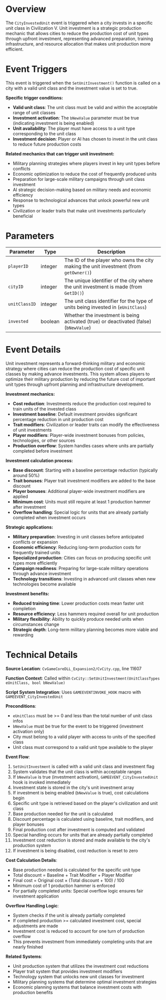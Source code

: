 # Overview

The `CityInvestedUnit` event is triggered when a city invests in a specific unit class in Civilization V. Unit investment is a strategic production mechanic that allows cities to reduce the production cost of unit types through upfront investment, representing advanced preparation, training infrastructure, and resource allocation that makes unit production more efficient.

# Event Triggers

This event is triggered when the `SetUnitInvestment()` function is called on a city with a valid unit class and the investment value is set to true.

**Specific trigger conditions:**
- **Valid unit class**: The unit class must be valid and within the acceptable range of unit classes
- **Investment activation**: The `bNewValue` parameter must be true (indicating investment is being enabled)
- **Unit availability**: The player must have access to a unit type corresponding to the unit class
- **Investment decision**: Player or AI has chosen to invest in the unit class to reduce future production costs

**Related mechanics that can trigger unit investment:**
- Military planning strategies where players invest in key unit types before conflicts
- Economic optimization to reduce the cost of frequently produced units
- Preparation for large-scale military campaigns through unit class investment
- AI strategic decision-making based on military needs and economic efficiency
- Response to technological advances that unlock powerful new unit types
- Civilization or leader traits that make unit investments particularly beneficial

# Parameters

| Parameter | Type | Description |
|-----------|------|-------------|
| `playerID` | integer | The ID of the player who owns the city making the unit investment (from `getOwner()`) |
| `cityID` | integer | The unique identifier of the city where the unit investment is made (from `GetID()`) |
| `unitClassID` | integer | The unit class identifier for the type of units being invested in (`eUnitClass`) |
| `invested` | boolean | Whether the investment is being activated (true) or deactivated (false) (`bNewValue`) |

# Event Details

Unit investment represents a forward-thinking military and economic strategy where cities can reduce the production cost of specific unit classes by making advance investments. This system allows players to optimize their military production by reducing the future cost of important unit types through upfront planning and infrastructure development.

**Investment mechanics:**
- **Cost reduction**: Investments reduce the production cost required to train units of the invested class
- **Investment baseline**: Default investment provides significant percentage reduction in unit production cost
- **Trait modifiers**: Civilization or leader traits can modify the effectiveness of unit investments
- **Player modifiers**: Player-wide investment bonuses from policies, technologies, or other sources
- **Production overflow**: System handles cases where units are partially completed before investment

**Investment calculation process:**
- **Base discount**: Starting with a baseline percentage reduction (typically around 50%)
- **Trait bonuses**: Player trait investment modifiers are added to the base discount
- **Player bonuses**: Additional player-wide investment modifiers are applied
- **Minimum cost**: Units must still require at least 1 production hammer after investment
- **Overflow handling**: Special logic for units that are already partially completed when investment occurs

**Strategic applications:**
- **Military preparation**: Investing in unit classes before anticipated conflicts or expansion
- **Economic efficiency**: Reducing long-term production costs for frequently trained units
- **Specialized production**: Cities can focus on producing specific unit types more efficiently
- **Campaign readiness**: Preparing for large-scale military operations through advance investment
- **Technology transitions**: Investing in advanced unit classes when new technologies become available

**Investment benefits:**
- **Reduced training time**: Lower production costs mean faster unit completion
- **Resource efficiency**: Less hammers required overall for unit production
- **Military flexibility**: Ability to quickly produce needed units when circumstances change
- **Strategic depth**: Long-term military planning becomes more viable and rewarding

# Technical Details

**Source Location**: `CvGameCoreDLL_Expansion2/CvCity.cpp`, line 11607

**Function Context**: Called within `CvCity::SetUnitInvestment(UnitClassTypes eUnitClass, bool bNewValue)`

**Script System Integration**: Uses `GAMEEVENTINVOKE_HOOK` macro with `GAMEEVENT_CityInvestedUnit`

**Preconditions**:
- `eUnitClass` must be >= 0 and less than the total number of unit class infos
- `bNewValue` must be true for the event to be triggered (investment activation only)
- City must belong to a valid player with access to units of the specified class
- Unit class must correspond to a valid unit type available to the player

**Event Flow**:
1. `SetUnitInvestment` is called with a valid unit class and investment flag
2. System validates that the unit class is within acceptable ranges
3. If `bNewValue` is true (investment activation), `GAMEEVENT_CityInvestedUnit` hook is invoked immediately
4. Investment state is stored in the city's unit investment array
5. If investment is being enabled (`bNewValue` is true), cost calculations begin
6. Specific unit type is retrieved based on the player's civilization and unit class
7. Base production needed for the unit is calculated
8. Discount percentage is calculated using baseline, trait modifiers, and player bonuses
9. Final production cost after investment is computed and validated
10. Special handling occurs for units that are already partially completed
11. Investment cost reduction is stored and made available to the city's production system
12. If investment is being disabled, cost reduction is reset to zero

**Cost Calculation Details**:
- Base production needed is calculated for the specific unit type
- Total discount = Baseline + Trait Modifier + Player Modifier
- Final cost = Original cost × (Total discount + 100) / 100
- Minimum cost of 1 production hammer is enforced
- For partially completed units: Special overflow logic ensures fair investment application

**Overflow Handling Logic**:
- System checks if the unit is already partially completed
- If completed production >= calculated investment cost, special adjustments are made
- Investment cost is reduced to account for one turn of production overflow
- This prevents investment from immediately completing units that are nearly finished

**Related Systems**:
- Unit production system that utilizes the investment cost reductions
- Player trait system that provides investment modifiers
- Technology system that unlocks new unit classes for investment
- Military planning systems that determine optimal investment strategies
- Economic planning systems that balance investment costs with production benefits
